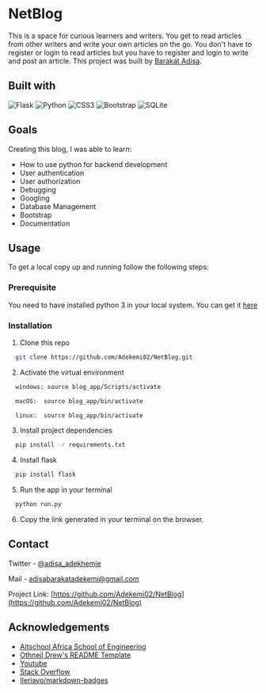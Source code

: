 # NetBlog
This is a space for curious learners and writers. You get to read articles from other writers and write your own articles on the go. You don't have to register or login to read articles but you have to register and login to write and post an article.
This project was built by [Barakat Adisa](https://www.github.com/Adekemi02).

## Built with
![Flask](https://img.shields.io/badge/flask-%23000.svg?style=for-the-badge&logo=flask&logoColor=white)  ![Python](https://img.shields.io/badge/python-3670A0?style=for-the-badge&logo=python&logoColor=ffdd54)
![CSS3](https://img.shields.io/badge/css3-%231572B6.svg?style=for-the-badge&logo=css3&logoColor=white)  ![Bootstrap](https://img.shields.io/badge/bootstrap-%23563D7C.svg?style=for-the-badge&logo=bootstrap&logoColor=white)
![SQLite](https://img.shields.io/badge/sqlite-%2307405e.svg?style=for-the-badge&logo=sqlite&logoColor=white)

## Goals
Creating this blog, I was able to learn:
- How to use python for backend development
- User authentication
- User authorization
- Debugging
- Googling
- Database Management
- Bootstrap
- Documentation

## Usage
To get a local copy up and running follow the following steps:
### Prerequisite
You need to have installed python 3 in your local system. You can get it [here](https://www.python.org/)
### Installation
1. Clone this repo 
 ```sh
   git clone https://github.com/Adekemi02/NetBlog.git
   ```
2. Activate the virtual environment 
 ```sh
   windows: source blog_app/Scripts/activate
   ```
 ```sh
   macOS:  source blog_app/bin/activate
   ```
 ```sh
   linux:  source blog_app/bin/activate
   ```
3. Install project dependencies
 ```sh
   pip install -r requirements.txt
   ```
4. Install flask
 ```sh
   pip install flask
   ```
 5. Run the app in your terminal
  ```sh
    python run.py
   ```
 6. Copy the link generated in your terminal on the browser.

## Contact
Twitter - [@adisa_adekhemie](https://twitter.com/adisa_adekhemie)

Mail - adisabarakatadekemi@gmail.com

Project Link: [https://github.com/Adekemi02/NetBlog](https://github.com/Adekemi02/NetBlog)

## Acknowledgements
- [Altschool Africa School of Engineering](https://www.altschoolafrica.com/schools/engineering)
- [Othneil Drew's README Template](https://github.com/othneildrew/Best-README-Template)
- [Youtube](https://youtube.com)
- [Stack Overflow](https://stackoverflow.com)
- [Ileriayo/markdown-badges](https://github.com/Ileriayo/markdown-badges)
